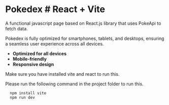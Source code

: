 # Pokedex # React + Vite

A functional javascript page based on React.js library that uses PokeApi to fetch data.

Pokedex is fully optimized for smartphones, tablets, and desktops, ensuring a seamless user experience across all devices.

- **Optimized for all devices**
- **Mobile-friendly**
- **Responsive design**

Make sure you have installed vite and react to run this.

Please run the following command in the project folder to run this.

```shell
  npm install vite
  npm run dev
```

